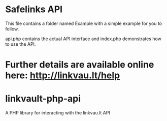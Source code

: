 Safelinks API
=============
This file contains a folder named Example with a simple example for you to follow.

api.php contains the actual API interface and index.php demonstrates how to use the API.

Further details are available online here: http://linkvau.lt/help
=======
linkvault-php-api
=================

A PHP library for interacting with the linkvau.lt API
